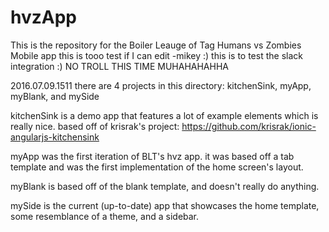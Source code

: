 # hvzApp
This is the repository for the Boiler Leauge of Tag Humans vs Zombies Mobile app
this is tooo test if I can edit -mikey :)
this is to test the slack integration :) NO TROLL THIS TIME MUHAHAHAHHA

2016.07.09.1511
there are 4 projects in this directory: kitchenSink, myApp, myBlank, and mySide

kitchenSink is a demo app that features a lot of example elements which is really nice. based off of krisrak's project: https://github.com/krisrak/ionic-angularjs-kitchensink

myApp was the first iteration of BLT's hvz app. it was based off a tab template and was the first implementation of the home screen's layout.

myBlank is based off of the blank template, and doesn't really do anything.

mySide is the current (up-to-date) app that showcases the home template, some resemblance of a theme, and a sidebar.